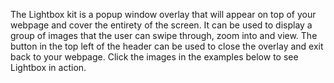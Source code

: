 The Lightbox kit is a popup window overlay that will appear on top of your webpage and cover the entirety of the screen. It can be used to display a group of images that the user can swipe through, zoom into and view. The button in the top left of the header can be used to close the overlay and exit back to your webpage. Click the images in the examples below to see Lightbox in action.